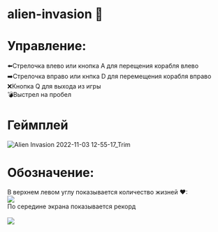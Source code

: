 # alien-invasion 👾
<h1>Управление:</h1>
<p>
⬅️Cтрелочка влево или кнопка A для перещения корабля влево
<br>➡️Стрелочка вправо или кнпка D для перемещения корабля вправо
<br>❌Кнопка Q для выхода из игры
<br>💣Выстрел на пробел
</p>
<h1>Геймплей</h1>


![Alien Invasion 2022-11-03 12-55-17_Trim](https://user-images.githubusercontent.com/60942207/199692557-ef15f120-9aec-4d7b-b936-4f7cac855ad3.gif)

<h1>Обозначение:</h1>
В верхнем левом углу показывается количество жизней ❤:
<br><img src="https://user-images.githubusercontent.com/60942207/199693259-7f8e95df-ce72-4b40-9f91-25724fc1a396.png" >
<br>По середине экрана показывается рекорд
<br><br><img src="https://user-images.githubusercontent.com/60942207/199693259-7f8e95df-ce72-4b40-9f91-25724fc1a396.png" >

